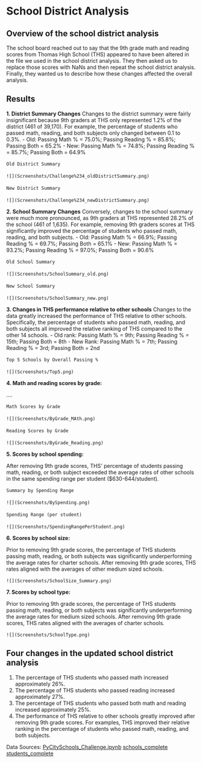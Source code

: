 # **School District Analysis**

## **Overview of the school district analysis**

The school board reached out to say that the 9th grade math and reading scores from Thomas High School (THS) appeared to have been altered in the file we used in the school district analysis. They then asked us to replace those scores with NaNs and then repeat the school district analysis. Finally, they wanted us to describe how these changes affected the overall analysis.

## **Results**

**1. District Summary Changes**
Changes to the district summary were fairly insignificant because 9th graders at THS only represented 1.2% of the district (461 of 39,170). For example, the percentage of students who passed math, reading, and both subjects only changed between 0.1 to 0.3%.
    - Old: Passing Math % = 75.0%; Passing Reading % = 85.8%; Passing Both = 65.2%
    - New: Passing Math % = 74.8%; Passing Reading % = 85.7%; Passing Both = 64.9%
    
    Old District Summary
    
    ![](Screenshots/Challenge%234_oldDistrictSummary.png)
    
    New District Summary
    
    ![](Screenshots/Challenge%234_newDistrictSummary.png)
    
  
**2. School Summary Changes**
Conversely, changes to the school summary were much more pronounced, as 9th graders at THS represented 28.2% of the school (461 of 1,635). For example, removing 9th graders scores at THS significantly improved the percentage of students who passed math, reading, and both subjects. 
    - Old: Passing Math % = 66.9%; Passing Reading % = 69.7%; Passing Both = 65.1%
    - New: Passing Math % = 93.2%; Passing Reading % = 97.0%; Passing Both = 90.6%
    
    Old School Summary
    
    ![](Screenshots/SchoolSummary_old.png)
    
    New School Summary
    
    ![](Screenshots/SchoolSummary_new.png)
    
**3. Changes in THS performance relative to other schools**
Changes to the data greatly increased the performance of THS relative to other schools. Specifically, the percentage of students who passed math, reading, and both subjects all improved the relative ranking of THS compared to the other 14 schools. 
    - Old rank: Passing Math % = 9th; Passing Reading % = 15th; Passing Both = 8th
    - New Rank: Passing Math % = 7th; Passing Reading % = 3rd; Passing Both = 2nd
    
    Top 5 Schools by Overall Passing %
    
    ![](Screenshots/Top5.png)


**4. Math and reading scores by grade:** 
  
....
    
    Math Scores by Grade
    
    ![](Screenshots/ByGrade_MAth.png)
    
    Reading Scores by Grade
    
    ![](Screenshots/ByGrade_Reading.png)
  
**5. Scores by school spending:**
  
After removing 9th grade scores, THS' percentage of students passing math, reading, or both subject exceeded the average rates of other schools in the same spending     range per student ($630-644/student).
    
    Summary by Spending Range
    
    ![](Screenshots/BySpending.png)
    
    Spending Range (per student)
    
    ![](Screenshots/SpendingRangePerStudent.png)
  
**6. Scores by school size:**

Prior to removing 9th grade scores, the percentage of THS students passing math, reading, or both subjects was significantly underperforming the average rates for charter schools. After removing 9th grade scores, THS rates aligned with the averages of other medium sized schools.
    
    ![](Screenshots/SchoolSize_Summary.png)
  
**7. Scores by school type:**

Prior to removing 9th grade scores, the percentage of THS students passing math, reading, or both subjects was significantly underperforming the average rates for medium sized schools. After removing 9th grade scores, THS rates aligned with the averages of charter schools.
    
    ![](Screenshots/SchoolType.png)

## **Four changes in the updated school district analysis**
1. The percentage of THS students who passed math increased approximately 26%.
2. The percentage of THS students who passed reading increased approximately 27%.
3. The percentage of THS students who passed both math and reading increased approximately 25%.
4. The performance of THS relative to other schools greatly improved after removing 9th grade scores. For examples, THS improved their relative ranking in the percentage of students who passed math, reading, and both subjects. 

Data Sources:
[PyCitySchools_Challenge.ipynb](PyCitySchools_Challenge.ipynb)
[schools_complete](schools_complete.csv)
[students_complete](students_complete.csv)

